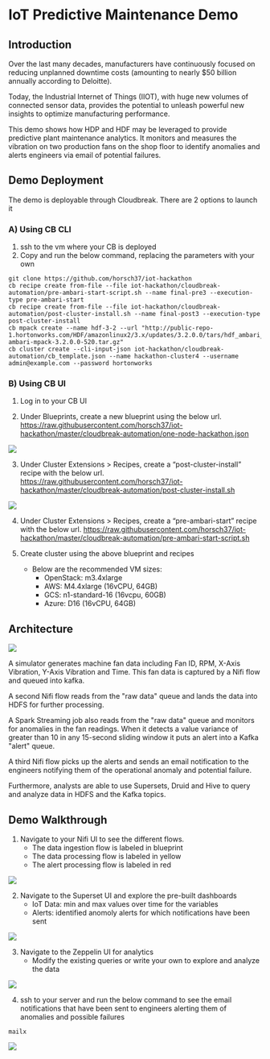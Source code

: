 # IoT Predictive Maintenance Demo

## Introduction
Over the last many decades, manufacturers have continuously focused on reducing unplanned downtime costs (amounting to nearly $50 billion annually according to Deloitte).

Today, the Industrial Internet of Things (IIOT), with huge new volumes of connected sensor data, provides the potential to unleash powerful new insights to optimize manufacturing performance.

This demo shows how HDP and HDF may be leveraged to provide predictive plant maintenance analytics.  It monitors and measures the vibration on two production fans on the shop floor to identify anomalies and alerts engineers via email of potential failures.

## Demo Deployment
The demo is deployable through Cloudbreak.  There are 2 options to launch it

### A) Using CB CLI

1) ssh to the vm where your CB is deployed
2) Copy and run the below command, replacing the parameters with your own

```
git clone https://github.com/horsch37/iot-hackathon
cb recipe create from-file --file iot-hackathon/cloudbreak-automation/pre-ambari-start-script.sh --name final-pre3 --execution-type pre-ambari-start
cb recipe create from-file --file iot-hackathon/cloudbreak-automation/post-cluster-install.sh --name final-post3 --execution-type post-cluster-install
cb mpack create --name hdf-3-2 --url "http://public-repo-1.hortonworks.com/HDF/amazonlinux2/3.x/updates/3.2.0.0/tars/hdf_ambari_mp/hdf-ambari-mpack-3.2.0.0-520.tar.gz"  
cb cluster create --cli-input-json iot-hackathon/cloudbreak-automation/cb_template.json --name hackathon-cluster4 --username admin@example.com --password hortonworks
```
 
### B) Using CB UI
1) Log in to your CB UI 

2) Under Blueprints, create a new blueprint using the below url.
https://raw.githubusercontent.com/horsch37/iot-hackathon/master/cloudbreak-automation/one-node-hackathon.json

![](/images/bpscreenshot.png)


3) Under Cluster Extensions > Recipes, create a “post-cluster-install” recipe with the below url.
https://raw.githubusercontent.com/horsch37/iot-hackathon/master/cloudbreak-automation/post-cluster-install.sh

![](/images/pciscreenshot.png)

4) Under Cluster Extensions > Recipes, create a “pre-ambari-start” recipe with the below url.
https://raw.githubusercontent.com/horsch37/iot-hackathon/master/cloudbreak-automation/pre-ambari-start-script.sh


5) Create cluster using the above blueprint and recipes
	- Below are the recommended VM sizes:
		- OpenStack: m3.4xlarge
		- AWS: M4.4xlarge (16vCPU, 64GB)
		- GCS: n1-standard-16 (16vcpu, 60GB)
		- Azure: D16 (16vCPU, 64GB)


## Architecture

![](/images/architecture.png)

A simulator generates machine fan data including Fan ID, RPM, X-Axis Vibration, Y-Axis Vibration and Time.  This fan data is captured by a Nifi flow and queued into kafka.

A second Nifi flow reads from the "raw data" queue and lands the data into HDFS for further processing.

A Spark Streaming job also reads from the "raw data" queue and monitors for anomalies in the fan readings.  When it detects a value variance of greater than 10 in any 15-second sliding window it puts an alert into a Kafka "alert" queue.

A third Nifi flow picks up the alerts and sends an email notification to the engineers notifying them of the operational anomaly and potential failure.

Furthermore, analysts are able to use Supersets, Druid and Hive to query and analyze data in HDFS and the Kafka topics.



## Demo Walkthrough



1) Navigate to your Nifi UI to see the different flows.
	- The data ingestion flow is labeled in blueprint
	- The data processing flow is labeled in yellow
	- The alert processing flow is labeled in red 
	
![](/images/nifi.png)


2) Navigate to the Superset UI and explore the pre-built dashboards
	- IoT Data: min and max values over time for the variables
	- Alerts: identified anomoly alerts for which notifications have been sent
	
![](/images/superset.png)

	
3) Navigate to the Zeppelin UI for analytics
	- Modify the existing queries or write your own to explore and analyze the data
	
![](/images/zeppelin.png)

	
4) ssh to your server and run the below command to see the email notifications that have been sent to engineers alerting them of anomalies and possible failures

```
mailx
```

![](/images/mail.png)





